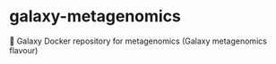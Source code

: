# galaxy-metagenomics
:whale: Galaxy Docker repository for metagenomics (Galaxy metagenomics flavour) 
